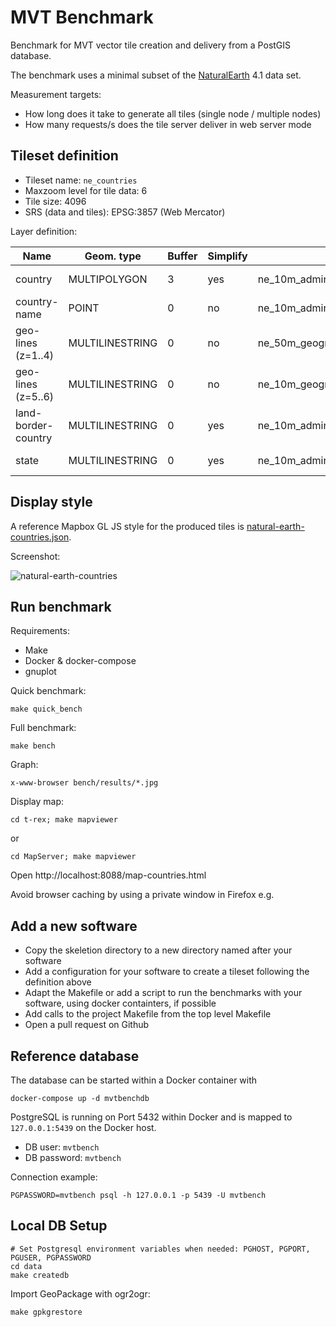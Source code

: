 MVT Benchmark
=============

Benchmark for MVT vector tile creation and delivery from a PostGIS database.

The benchmark uses a minimal subset of the [NaturalEarth](http://www.naturalearthdata.com/) 4.1 data set.

Measurement targets:
* How long does it take to generate all tiles (single node / multiple nodes)
* How many requests/s does the tile server deliver in web server mode


Tileset definition
------------------

* Tileset name: `ne_countries`
* Maxzoom level for tile data: 6
* Tile size: 4096
* SRS (data and tiles): EPSG:3857 (Web Mercator)

Layer definition:

| Name               | Geom. type      | Buffer | Simplify | Table                                 | Attributes         | Conditions      |
|--------------------|-----------------|--------|----------|---------------------------------------|--------------------|-----------------|
| country            | MULTIPOLYGON    |   3    |   yes    | ne_10m_admin_0_countries              | adm0_a3, mapcolor7 | min_zoom <= {z} |
| country-name       | POINT           |   0    |   no     | ne_10m_admin_0_country_points         | abbrev, name       | -               |
| geo-lines (z=1..4) | MULTILINESTRING |   0    |   no     | ne_50m_geographic_lines               | name               | -               |
| geo-lines (z=5..6) | MULTILINESTRING |   0    |   no     | ne_10m_geographic_lines               | name               | -               |
| land-border-country| MULTILINESTRING |   0    |   yes    | ne_10m_admin_0_boundary_lines_land    | -                  | min_zoom <= {z} |
| state              | MULTILINESTRING |   0    |   yes    | ne_10m_admin_1_states_provinces_lines | adm0_a3            | min_zoom <= {z} |


Display style
-------------

A reference Mapbox GL JS style for the produced tiles is [natural-earth-countries.json](maps/natural-earth-countries.json).

Screenshot:

![natural-earth-countries](maps/style-screenshot.jpg)


Run benchmark
-------------

Requirements:
* Make
* Docker & docker-compose
* gnuplot

Quick benchmark:

    make quick_bench

Full benchmark:

    make bench

Graph:

    x-www-browser bench/results/*.jpg

Display map:

    cd t-rex; make mapviewer

or

    cd MapServer; make mapviewer

Open http://localhost:8088/map-countries.html

Avoid browser caching by using a private window in Firefox e.g.


Add a new software
------------------

* Copy the skeletion directory to a new directory named after your software
* Add a configuration for your software to create a tileset following the definition above
* Adapt the Makefile or add a script to run the benchmarks with your software, using docker containters, if possible
* Add calls to the project Makefile from the top level Makefile
* Open a pull request on Github


Reference database
------------------

The database can be started within a Docker container with

    docker-compose up -d mvtbenchdb

PostgreSQL is running on Port 5432 within Docker and is mapped to `127.0.0.1:5439` on the Docker host.

* DB user: `mvtbench`
* DB password: `mvtbench`


Connection example:

    PGPASSWORD=mvtbench psql -h 127.0.0.1 -p 5439 -U mvtbench


Local DB Setup
--------------

    # Set Postgresql environment variables when needed: PGHOST, PGPORT, PGUSER, PGPASSWORD
    cd data
    make createdb

Import GeoPackage with ogr2ogr:

    make gpkgrestore
